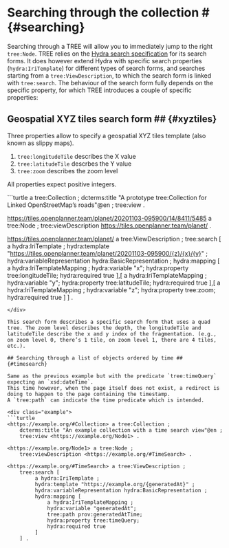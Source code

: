# Searching through the collection # {#searching}

Searching through a TREE will allow you to immediately jump to the right `tree:Node`.
TREE relies on the [Hydra search specification](http://www.hydra-cg.com/spec/latest/core/#hydra:search) for its search forms.
It does however extend Hydra with specific search properties (`hydra:IriTemplate`) for different types of search forms, and searches starting from a `tree:ViewDescription`, to which the search form is linked with `tree:search`.
The behaviour of the search form fully depends on the specific property, for which TREE introduces a couple of specific properties:

## Geospatial XYZ tiles search form ## {#xyztiles}

Three properties allow to specify a geospatial XYZ tiles template (also known as slippy maps).
 1. `tree:longitudeTile` describes the X value
 2. `tree:latitudeTile` descrbes the Y value
 3. `tree:zoom` describes the zoom level

All properties expect positive integers.

<div class="example">
```turtle
<https://tiles.openplanner.team/#LatestCollection> a tree:Collection ;
    dcterms:title "A prototype tree:Collection for Linked OpenStreetMap’s roads"@en ;
    tree:view <https://tiles.openplanner.team/planet/20201103-095900/14/8411/5485> .

<https://tiles.openplanner.team/planet/20201103-095900/14/8411/5485> a tree:Node ;
    tree:viewDescription <https://tiles.openplanner.team/planet/> .

<https://tiles.openplanner.team/planet/> a tree:ViewDescription ;
    tree:search [
         a hydra:IriTemplate ;
         hydra:template "https://tiles.openplanner.team/planet/20201103-095900/{z}/{x}/{y}" ;
         hydra:variableRepresentation hydra:BasicRepresentation ;
         hydra:mapping [
             a hydra:IriTemplateMapping ;
             hydra:variable "x";
             hydra:property tree:longitudeTile;
             hydra:required true
         ],[
             a hydra:IriTemplateMapping ;
             hydra:variable "y";
             hydra:property tree:latitudeTile;
             hydra:required true
         ],[
             a hydra:IriTemplateMapping ;
             hydra:variable "z";
             hydra:property tree:zoom;
             hydra:required true
         ]
    ] .
    
```
</div>

This search form describes a specific search form that uses a quad tree. The zoom level describes the depth, the longitudeTile and latitudeTile describe the x and y index of the fragmentation. (e.g., on zoom level 0, there’s 1 tile, on zoom level 1, there are 4 tiles, etc.).

## Searching through a list of objects ordered by time ## {#timesearch}

Same as the previous example but with the predicate `tree:timeQuery` expecting an `xsd:dateTime`.
This time however, when the page itself does not exist, a redirect is doing to happen to the page containing the timestamp.
A `tree:path` can indicate the time predicate which is intended.

<div class="example">
```turtle
<https://example.org/#Collection> a tree:Collection ;
    dcterms:title "An example collection with a time search view"@en ;
    tree:view <https://example.org/Node1> .

<https://example.org/Node1> a tree:Node ;
    tree:viewDescription <https://example.org/#TimeSearch> .

<https://example.org/#TimeSearch> a tree:ViewDescription ;
    tree:search [
         a hydra:IriTemplate ;
         hydra:template "https://example.org/{generatedAt}" ;
         hydra:variableRepresentation hydra:BasicRepresentation ;
         hydra:mapping [
             a hydra:IriTemplateMapping ;
             hydra:variable "generatedAt";
             tree:path prov:generatedAtTime;
             hydra:property tree:timeQuery;
             hydra:required true
         ]
    ] .
```
</div>
